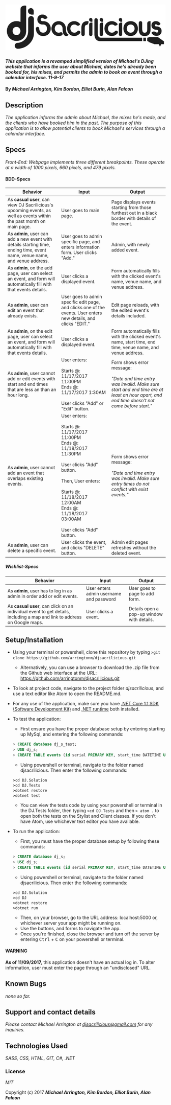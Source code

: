 # ![image of dj sacrilicious](img/logo.jpg)

#### _This application is a revamped simplified version of Michael's DJing website that informs the user about Michael, dates he's already been booked for, his mixes, and permits the admin to book an event through a calendar interface. 11-9-17_

#### By _Michael Arrington, Kim Bordon, Elliot Burin, Alan Falcon_


## Description

_The application informs the admin about Michael, the mixes he's made, and the clients who have booked him in the past. The purpose of this application is to allow potential clients to book Michael's services through a calendar interface._

## Specs

_Front-End: Webpage implements three different breakpoints.  These operate at a width of 1000 pixels, 660 pixels, and 479 pixels._

#### BDD-Specs

| Behavior | Input | Output |
|-|-|-|
| As **casual user**, can view DJ Sacrilicious's upcoming events, as well as events within the past month on main page. | User goes to main page. | Page displays events starting from those furthest out in a black border with details of the event. |
| As **admin**, user can add a new event with details starting time, ending time, event name, venue name, and venue address. | User goes to admin specific page, and enters information form. User clicks "Add." | Admin, with newly added event. |
| As **admin**, on the add page, user can select an event, and form will automatically fill with that events details. | User clicks a displayed event. | Form automatically fills with the clicked event's name, venue name, and venue address. |
| As **admin**, user can edit an event that already exists. | User goes to admin specific edit page, and clicks one of the events. User enters new details, and clicks "EDIT." | Edit page reloads, with the edited event's details included. |
| As **admin**, on the edit page, user can select an event, and form will automatically fill with that events details. | User clicks a displayed event. | Form automatically fills with the clicked event's name, start time, end time, venue name, and venue address. |
| As **admin**, user cannot add or edit events with start and end times that are less an than an hour long. | User enters:<br><br>Starts @:<br>11/17/2017 11:00PM<br>Ends @:<br>11/17/2017 1:30AM <br><br> User clicks "Add" or "Edit" button. | Form shows error message:<br><br> *"Date and time entry was invalid. Make sure start and end time are at least an hour apart, and end time doesn't not come before start."* |
| As **admin**, user cannot add an event that overlaps existing events. | User enters:<br><br>Starts @:<br>11/17/2017 11:00PM<br>Ends @:<br>11/18/2017 11:30PM <br><br> User clicks "Add" button. <br><br> Then, User enters:<br><br>Starts @:<br>11/18/2017 12:00AM<br>Ends @:<br>11/18/2017 03:00AM <br><br> User clicks "Add" button. |  Form shows error message:<br><br> *"Date and time entry was invalid. Make sure entry times do not conflict with exist events."* |
| As **admin**, user can delete a specific event. | User clicks the event, and clicks "DELETE" button. | Admin edit pages refreshes without the deleted event. |

##### Wishlist-Specs

| Behavior | Input | Output |
|-|-|-|
| As **admin**, user has to log in as admin in order add or edit events. | User enters admin username and password | User goes to page to add form. |
| As **casual user**, can click on an individual event to get details, including a map and link to address on Google maps. | User clicks a event. | Details open a pop-up window with details. |

<!-- ## Setup/Installation Requirements

_To install, connect to the internet, open your shell program of choice and type the following:_

_git clone https://github.com/arringtonm/djsacrilicious.git _

_After cloning, open index.html with your web browser or any of the included files in your desired text editor._ -->

## Setup/Installation
* Using your terminal or powershell, clone this repository by typing ```>git clone https://github.com/arringtonm/djsacrilicious.git```
    * Alternatively, you can use a browser to download the .zip file from the Github web interface at the URL: https://github.com/arringtonm/djsacrilicious.git
* To look at project code, navigate to the project folder *djsacrilicious*, and use a text editor like Atom to open the README.md.
* For any use of the application, make sure you have [.NET Core 1.1 SDK (Software Development Kit)](https://download.microsoft.com/download/F/4/F/F4FCB6EC-5F05-4DF8-822C-FF013DF1B17F/dotnet-dev-win-x64.1.1.4.exe) and [.NET runtime](https://download.microsoft.com/download/6/F/B/6FB4F9D2-699B-4A40-A674-B7FF41E0E4D2/dotnet-win-x64.1.1.4.exe) both installed.
* To test the application:
  * First ensure you have the proper database setup by entering starting up MySql, and entering the following commands:
  ```SQL
  > CREATE database dj_s_test;
  > USE dj_s;
  > CREATE TABLE events (id serial PRIMARY KEY, start_time DATETIME UNIQUE KEY, end_time DATETIME UNIQUE KEY, event_name VARCHAR (255), venue_name VARCHAR (255), venue_address VARCHAR (255));
  ```
  * Using powershell or terminal, navigate to the folder named djsacrilicious. Then enter the following commands:
  ```
  >cd DJ.Solution
  >cd DJ.Tests
  >dotnet restore
  >dotnet test
  ```
  * You can view the tests code by using your powershell or terminal in the DJ.Tests folder, then typing ```>cd DJ.Tests``` and then ```> atom .``` to open both the tests on the Stylist and Client classes. If you don't have Atom, use whichever text editor you have available.

* To run the application:
  * First, you must have the proper database setup by following these commands:
  ```SQL
  > CREATE database dj_s;
  > USE dj_s;
  > CREATE TABLE events (id serial PRIMARY KEY, start_time DATETIME UNIQUE KEY, end_time DATETIME UNIQUE KEY, event_name VARCHAR (255), venue_name VARCHAR (255), venue_address VARCHAR (255));
  ```
  * Using powershell or terminal, navigate to the folder named djsacrilicious. Then enter the following commands:
  ```
  >cd DJ.Solution
  >cd DJ
  >dotnet restore
  >dotnet run
  ```
  * Then, on your browser, go to the URL address: localhost:5000 or, whichever server your app might be running on.
  * Use the buttons, and forms to navigate the app.
  * Once you're finished, close the browser and turn off the server by entering <kbd>Ctrl</kbd> + <kbd>C</kbd> on your powershell or terminal.

#### WARNING
 **As of 11/09/2017,** this application doesn't have an actual log in. To alter information, user must enter the page through an "undisclosed" URL.

## Known Bugs

_none so far._

## Support and contact details

_Please contact Michael Arrington at djsacrilicious@gmail.com for any inquiries._

## Technologies Used

_SASS, CSS, HTML, GIT, C#, .NET_

### License

*MIT*

Copyright (c) 2017 **_Michael Arrington, Kim Bordon, Elliot Burin, Alan Falcon_**
